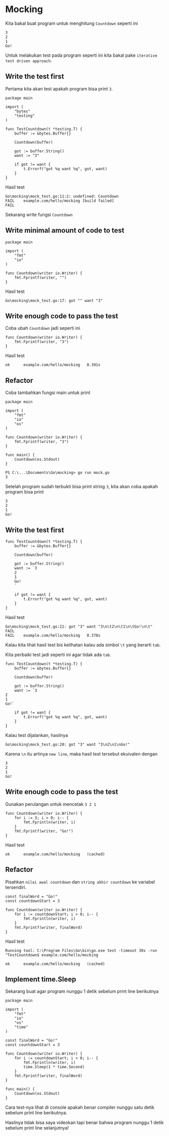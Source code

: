 # Mocking

Kita bakal buat program untuk menghitung `Countdown` seperti ini
```
3
2
1
Go!
```

Untuk melakukan test pada program seperti ini kita bakal pake `iterative test driven approach`.


## Write the test first

Pertama kita akan test apakah program bisa print `3`.

```
package main

import (
	"bytes"
	"testing"
)

func TestCountdown(t *testing.T) {
	buffer := &bytes.Buffer{}

	Countdown(buffer)

	got := buffer.String()
	want := "3"

	if got != want {
		t.Errorf("got %q want %q", got, want)
	}
}
```

Hasil test
```
Go\mocking\mock_test.go:11:2: undefined: Countdown
FAIL	example.com/hello/mocking [build failed]
FAIL
```

Sekarang write fungsi `Countdown`


## Write minimal amount of code to test

```
package main

import (
	"fmt"
	"io"
)

func Countdown(writer io.Writer) {
	fmt.Fprintf(writer, "")
}
```

Hasil test
```
Go\mocking\mock_test.go:17: got "" want "3"
```

## Write enough code to pass the test

Coba ubah `Countdown` jadi seperti ini
```
func Countdown(writer io.Writer) {
	fmt.Fprintf(writer, "3")
}
```

Hasil test
```
ok  	example.com/hello/mocking	0.391s
```


## Refactor

Coba tambahkan fungsi main untuk print
```
package main

import (
	"fmt"
	"io"
	"os"
)

func Countdown(writer io.Writer) {
	fmt.Fprintf(writer, "3")
}

func main() {
	Countdown(os.Stdout)
}
```

```
PS C:\...\Documents\Go\mocking> go run mock.go
3
```

Setelah program sudah terbukti bisa print string `3`, kita akan coba apakah program bisa print
```
3
2
1
Go!
```


## Write the test first

```
func TestCountdown(t *testing.T) {
	buffer := &bytes.Buffer{}

	Countdown(buffer)

	got := buffer.String()
	want := `3
	2
	1
	Go!
	`

	if got != want {
		t.Errorf("got %q want %q", got, want)
	}
}
```

Hasil test
```
Go\mocking\mock_test.go:21: got "3" want "3\n\t2\n\t1\n\tGo!\n\t"
FAIL
FAIL	example.com/hello/mocking	0.378s
```

Kalau kita lihat hasil test bis kelihatan kalau ada simbol `\t` yang berarti `tab`.

Kita perbaiki test jadi seperti ini agar tidak ada `tab`.
```
func TestCountdown(t *testing.T) {
	buffer := &bytes.Buffer{}

	Countdown(buffer)

	got := buffer.String()
	want := `3
2
1
Go!`

	if got != want {
		t.Errorf("got %q want %q", got, want)
	}
}
```

Kalau test dijalankan, hasilnya
```
Go\mocking\mock_test.go:20: got "3" want "3\n2\n1\nGo!"
````

Karena `\n` itu artinya `new line`, maka hasil test tersebut ekuivalen dengan
```
3
2
1
Go!
```


## Write enough code to pass the test

Gunakan perulangan untuk mencetak `3 2 1`
```
func Countdown(writer io.Writer) {
	for i := 3; i > 0; i-- {
		fmt.Fprintln(writer, i)
	}
	fmt.Fprintf(writer, "Go!")
}
```

Hasil test
```
ok  	example.com/hello/mocking	(cached)
```


## Refactor

Pisahkan `nilai awal countdown` dan `string akhir countdown` ke variabel tersendiri.

```
const finalWord = "Go!"
const countdownStart = 3

func Countdown(writer io.Writer) {
	for i := countdownStart; i > 0; i-- {
		fmt.Fprintln(writer, i)
	}
	fmt.Fprintf(writer, finalWord)
}
```

Hasil test
```
Running tool: C:\Program Files\Go\bin\go.exe test -timeout 30s -run ^TestCountdown$ example.com/hello/mocking

ok  	example.com/hello/mocking	(cached)
```


## Implement time.Sleep

Sekarang buat agar program nunggu 1 detik sebelum print line berikutnya

```
package main

import (
	"fmt"
	"io"
	"os"
	"time"
)

const finalWord = "Go!"
const countdownStart = 3

func Countdown(writer io.Writer) {
	for i := countdownStart; i > 0; i-- {
		fmt.Fprintln(writer, i)
		time.Sleep(1 * time.Second)
	}
	fmt.Fprintf(writer, finalWord)
}

func main() {
	Countdown(os.Stdout)
}
```

Cara test-nya lihat di console apakah benar compiler nunggu satu detik sebelum print line berikutnya.

Hasilnya tidak bisa saya videokan tapi benar bahwa program nunggu 1 detik sebelum print line selanjutnya!


